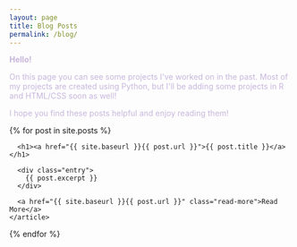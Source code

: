 ```yaml
---
layout: page
title: Blog Posts
permalink: /blog/
---
```

  
<div style="color:#C7B6DC;">
  
  <b>Hello!</b>

  <p>On this page you can see some projects I've worked on in the past. Most of my projects are created using Python, but I'll be adding some projects in R and HTML/CSS soon as well!</p>

  <p>I hope you find these posts helpful and enjoy reading them!</p>

</div>

<div class="posts">
  {% for post in site.posts %}
    <article class="post">

      <h1><a href="{{ site.baseurl }}{{ post.url }}">{{ post.title }}</a></h1>

      <div class="entry">
        {{ post.excerpt }}
      </div>

      <a href="{{ site.baseurl }}{{ post.url }}" class="read-more">Read More</a>
    </article>
  {% endfor %}
</div>
